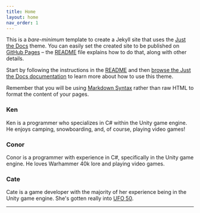 ```yaml
---
title: Home
layout: home
nav_order: 1
---
```


This is a *bare-minimum* template to create a Jekyll site that uses the [Just the Docs] theme. You can easily set the created site to be published on [GitHub Pages] – the [README] file explains how to do that, along with other details.

Start by following the instructions in the [README] and then [browse the Just the Docs documentation][Just the Docs] to learn more about how to use this theme.

Remember that you will be using [Markdown Syntax] rather than raw HTML to format the content of your pages.

### Ken

Ken is a programmer who specializes in C# within the Unity game engine. He enjoys camping, snowboarding, and, of course, playing video games!

### Conor

Conor is a programmer with experience in C#, specifically in the Unity game engine. 
He loves Warhammer 40k lore and playing video games.

### Cate

Cate is a game developer with the majority of her experience being in the Unity game engine. She's gotten really into [UFO 50].

----

[Just the Docs]: https://just-the-docs.github.io/just-the-docs/
[GitHub Pages]: https://docs.github.com/en/pages
[README]: [https://github.com/just-the-docs/just-the-docs-template/blob/main/README.md](https://github.com/StungEye-RRC/Just-The-Docs-Template#readme)
[Jekyll]: https://jekyllrb.com
[Markdown Syntax]: https://docs.github.com/en/get-started/writing-on-github/getting-started-with-writing-and-formatting-on-github/basic-writing-and-formatting-syntax
[UFO 50]: https://50games.fun/
